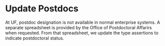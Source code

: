 # Update Postdocs

At UF, postdoc designation is not available in normal enterprise systems.  A separate spreadsheet is provided
by the Office of Postdoctoral Affarirs when requested.  From that spreadsheet, we update the type assertions
to indicate postdoctoral status.


